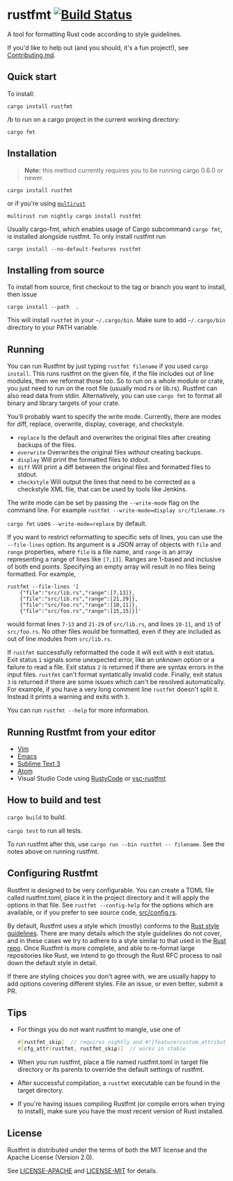 # rustfmt [![Build Status](https://travis-ci.org/rust-lang-nursery/rustfmt.svg)](https://travis-ci.org/rust-lang-nursery/rustfmt)

A tool for formatting Rust code according to style guidelines.

If you'd like to help out (and you should, it's a fun project!), see
[Contributing.md](Contributing.md).

## Quick start

To install:

```
cargo install rustfmt
```
/b
to run on a cargo project in the current working directory:

```
cargo fmt
```

## Installation

> **Note:** this method currently requires you to be running cargo 0.6.0 or
> newer.

```
cargo install rustfmt
```

or if you're using [`multirust`](https://github.com/brson/multirust)

```
multirust run nightly cargo install rustfmt
```

Usually cargo-fmt, which enables usage of Cargo subcommand `cargo fmt`, is
installed alongside rustfmt. To only install rustfmt run

```
cargo install --no-default-features rustfmt
```
## Installing from source

To install from source, first checkout to the tag or branch you want to install, then issue
```
cargo install --path  .
```
This will install `rustfmt` in your `~/.cargo/bin`. Make sure to add `~/.cargo/bin` directory to 
your PATH variable.

## Running

You can run Rustfmt by just typing `rustfmt filename` if you used `cargo
install`. This runs rustfmt on the given file, if the file includes out of line
modules, then we reformat those too. So to run on a whole module or crate, you
just need to run on the root file (usually mod.rs or lib.rs). Rustfmt can also
read data from stdin. Alternatively, you can use `cargo fmt` to format all
binary and library targets of your crate.

You'll probably want to specify the write mode. Currently, there are modes for
diff, replace, overwrite, display, coverage, and checkstyle.

* `replace` Is the default and overwrites the original files after creating backups of the files.
* `overwrite` Overwrites the original files _without_ creating backups.
* `display` Will print the formatted files to stdout.
* `diff` Will print a diff between the original files and formatted files to stdout.
* `checkstyle` Will output the lines that need to be corrected as a checkstyle XML file,
  that can be used by tools like Jenkins.

The write mode can be set by passing the `--write-mode` flag on
the command line. For example `rustfmt --write-mode=display src/filename.rs`

`cargo fmt` uses `--write-mode=replace` by default.

If you want to restrict reformatting to specific sets of lines, you can
use the `--file-lines` option. Its argument is a JSON array of objects
with `file` and `range` properties, where `file` is a file name, and
`range` is an array representing a range of lines like `[7,13]`. Ranges
are 1-based and inclusive of both end points. Specifying an empty array
will result in no files being formatted. For example,

```
rustfmt --file-lines '[
    {"file":"src/lib.rs","range":[7,13]},
    {"file":"src/lib.rs","range":[21,29]},
    {"file":"src/foo.rs","range":[10,11]},
    {"file":"src/foo.rs","range":[15,15]}]'
```

would format lines `7-13` and `21-29` of `src/lib.rs`, and lines `10-11`,
and `15` of `src/foo.rs`. No other files would be formatted, even if they
are included as out of line modules from `src/lib.rs`.

If `rustfmt` successfully reformatted the code it will exit with `0` exit
status. Exit status `1` signals some unexpected error, like an unknown option or
a failure to read a file. Exit status `2` is returned if there are syntax errors
in the input files. `rustfmt` can't format syntatically invalid code. Finally,
exit status `3` is returned if there are some issues which can't be resolved
automatically. For example, if you have a very long comment line `rustfmt`
doesn't split it. Instead it prints a warning and exits with `3`.

You can run `rustfmt --help` for more information.


## Running Rustfmt from your editor

* [Vim](https://github.com/rust-lang/rust.vim#enabling-autoformat)
* [Emacs](https://github.com/fbergroth/emacs-rustfmt)
* [Sublime Text 3](https://packagecontrol.io/packages/BeautifyRust)
* [Atom](atom.md)
* Visual Studio Code using [RustyCode](https://github.com/saviorisdead/RustyCode) or [vsc-rustfmt](https://github.com/Connorcpu/vsc-rustfmt)

## How to build and test

`cargo build` to build.

`cargo test` to run all tests.

To run rustfmt after this, use `cargo run --bin rustfmt -- filename`. See the
notes above on running rustfmt.


## Configuring Rustfmt

Rustfmt is designed to be very configurable. You can create a TOML file called
rustfmt.toml, place it in the project directory and it will apply the options
in that file. See `rustfmt --config-help` for the options which are available,
or if you prefer to see source code, [src/config.rs](src/config.rs).

By default, Rustfmt uses a style which (mostly) conforms to the
[Rust style guidelines](https://github.com/rust-lang/rust/tree/master/src/doc/style).
There are many details which the style guidelines do not cover, and in these
cases we try to adhere to a style similar to that used in the
[Rust repo](https://github.com/rust-lang/rust). Once Rustfmt is more complete, and
able to re-format large repositories like Rust, we intend to go through the Rust
RFC process to nail down the default style in detail.

If there are styling choices you don't agree with, we are usually happy to add
options covering different styles. File an issue, or even better, submit a PR.


## Tips

* For things you do not want rustfmt to mangle, use one of

    ```rust
    #[rustfmt_skip]  // requires nightly and #![feature(custom_attribute)] in crate root
    #[cfg_attr(rustfmt, rustfmt_skip)]  // works in stable
    ```
* When you run rustfmt, place a file named rustfmt.toml in target file
  directory or its parents to override the default settings of rustfmt.
* After successful compilation, a `rustfmt` executable can be found in the
  target directory.
* If you're having issues compiling Rustfmt (or compile errors when trying to
  install), make sure you have the most recent version of Rust installed.


## License

Rustfmt is distributed under the terms of both the MIT license and the
Apache License (Version 2.0).

See [LICENSE-APACHE](LICENSE-APACHE) and [LICENSE-MIT](LICENSE-MIT) for details.
